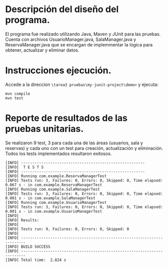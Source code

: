 # Descripción del diseño del programa.
El programa fue realizado utilizando Java, Maven y JUnit para las pruebas.
Cuenta con archivos UsuarioManager.java, SalaManager.java y ReservaManager.java que se encargan de implemmentar la lógica para obtener, actualizar y eliminar datos.
# Instrucciones ejecución.
Accede a la direccion ````\tarea3 pruebas\my-junit-project\demo>```` y ejecuta:
````
mvn compile
mvn test
````
# Reporte de resultados de las pruebas unitarias.
Se realizaron 9 test, 3 para cada una de las áreas (usuarios, sala y reservas) y cada uno con un test para creación, actualización y eliminación.
Todos los tests implementados resultaron exitosos.
````
[INFO] -------------------------------------------------------
[INFO]  T E S T S
[INFO] -------------------------------------------------------
[INFO] Running com.example.ReservaManagerTest
[INFO] Tests run: 3, Failures: 0, Errors: 0, Skipped: 0, Time elapsed: 0.067 s - in com.example.ReservaManagerTest
[INFO] Running com.example.SalaManagerTest
[INFO] Tests run: 3, Failures: 0, Errors: 0, Skipped: 0, Time elapsed: 0.001 s - in com.example.SalaManagerTest
[INFO] Running com.example.UsuarioManagerTest
[INFO] Tests run: 3, Failures: 0, Errors: 0, Skipped: 0, Time elapsed: 0.001 s - in com.example.UsuarioManagerTest
[INFO] 
[INFO] Results:
[INFO]
[INFO] Tests run: 9, Failures: 0, Errors: 0, Skipped: 0
[INFO]
[INFO] ------------------------------------------------------------------------
[INFO] BUILD SUCCESS
[INFO] ------------------------------------------------------------------------
[INFO] Total time:  2.824 s
````
